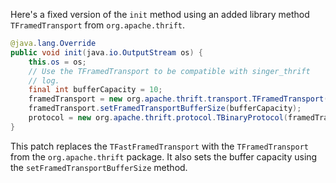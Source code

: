 Here's a fixed version of the `init` method using an added library method `TFramedTransport` from `org.apache.thrift`.

```java
@java.lang.Override
public void init(java.io.OutputStream os) {
    this.os = os;
    // Use the TFramedTransport to be compatible with singer_thrift
    // log.
    final int bufferCapacity = 10;
    framedTransport = new org.apache.thrift.transport.TFramedTransport(new org.apache.thrift.transport.TIOStreamTransport(os));
    framedTransport.setFramedTransportBufferSize(bufferCapacity);
    protocol = new org.apache.thrift.protocol.TBinaryProtocol(framedTransport);
}
```

This patch replaces the `TFastFramedTransport` with the `TFramedTransport` from the `org.apache.thrift` package. It also sets the buffer capacity using the `setFramedTransportBufferSize` method.